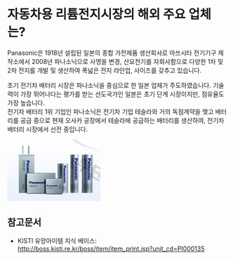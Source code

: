 # 자동차용 리튬전지시장의 해외 주요 업체는?

Panasonic은 1918년 설립된 일본의 종합 가전제품 생산회사로 마쓰시타 전기기구 제작소에서 2008년 파나소닉으로 사명을 변경, 
산요전기를 자회사함으로 다양한 1차 및 2차 전지를 개발 및 생산하여 폭넓은 전지 라인업, 사이즈를 갖추고 있습니다.

초기 전기차 배터리 시장은 파나소닉을 중심으로 한 일본 업체가 주도하였습니다. 기술력이 가장 뛰어나다는 평가를 받는 선도국가인 
일본은 초기 단계 시장이지만, 점유율도 가장 높습니다.  
전기차 배터리 1위 기업인 파나소닉은 전기차 기업 테슬라와 거의 독점계약을 맺고 배터리를 공급 중으로 현재 오사카 공장에서 
테슬라에 공급하는 배터리를 생산하여, 전기차 배터리 시장에서 선전 중입니다. 

![삼성SDI](./images/자동차용리튬전지_Q13_1_3.PNG)

## 참고문서
- KISTI 유망아이템 지식 베이스: http://boss.kisti.re.kr/boss/item/item_print.jsp?unit_cd=PI000135